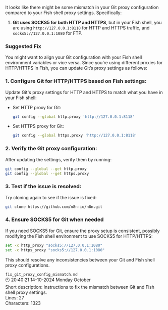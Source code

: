 It looks like there might be some mismatch in your Git proxy configuration compared to your Fish shell proxy settings. Specifically:

1. **Git uses SOCKS5 for both HTTP and HTTPS**, but in your Fish shell, you are using `http://127.0.0.1:8118` for HTTP and HTTPS traffic, and `socks5://127.0.0.1:1080` for FTP.

### Suggested Fix

You might want to align your Git configuration with your Fish shell environment variables or vice versa. Since you’re using different proxies for HTTP/HTTPS in Fish, you can update Git’s proxy settings as follows:

### 1. **Configure Git for HTTP/HTTPS based on Fish settings:**

   Update Git's proxy settings for HTTP and HTTPS to match what you have in your Fish shell:

- Set HTTP proxy for Git:

     ```bash
     git config --global http.proxy 'http://127.0.0.1:8118'
     ```

- Set HTTPS proxy for Git:

     ```bash
     git config --global https.proxy 'http://127.0.0.1:8118'
     ```

### 2. **Verify the Git proxy configuration:**

   After updating the settings, verify them by running:

   ```bash
   git config --global --get http.proxy
   git config --global --get https.proxy
   ```

### 3. **Test if the issue is resolved:**

   Try cloning again to see if the issue is fixed:

   ```bash
   git clone https://github.com/n8n-io/n8n.git
   ```

### 4. **Ensure SOCKS5 for Git when needed**

   If you need SOCKS5 for Git, ensure the proxy setup is consistent, possibly modifying the Fish shell environment to use SOCKS5 for HTTP/HTTPS:

   ```bash
   set -x http_proxy "socks5://127.0.0.1:1080"
   set -x https_proxy "socks5://127.0.0.1:1080"
   ```

This should resolve any inconsistencies between your Git and Fish shell proxy configurations.

```fix_git_proxy_config_mismatch.md```  
🕙 20:40:21 14-10-2024 Monday October  
Short description: Instructions to fix the mismatch between Git and Fish shell proxy settings.  
Lines: 27  
Characters: 1323
